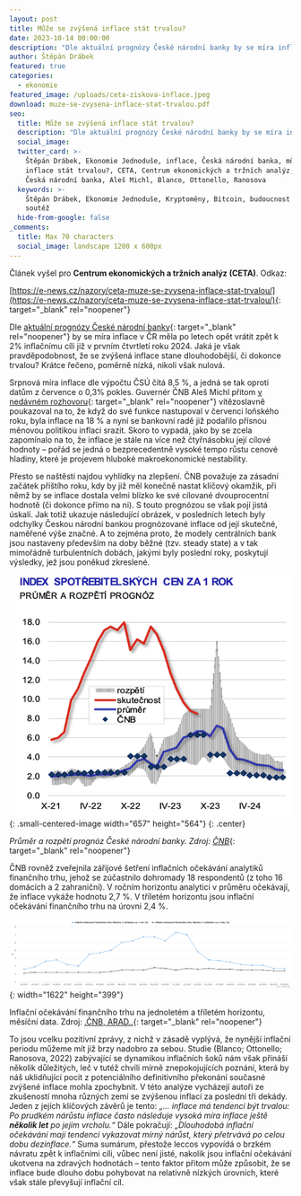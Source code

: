 ```yaml
---
layout: post
title: Může se zvýšená inflace stát trvalou?
date: 2023-10-14 00:00:00
description: "Dle aktuální prognózy České národní banky by se míra inflace v\_ČR měla po letech opět vrátit zpět k\_2% inflačnímu cíli již v\_prvním čtvrtletí roku 2024. Jaká je však pravděpodobnost, že se zvýšená inflace stane dlouhodobější, či dokonce trvalou? "
author: Štěpán Drábek
featured: true
categories:
  - ekonomie
featured_image: /uploads/ceta-ziskova-inflace.jpeg
download: muze-se-zvysena-inflace-stat-trvalou.pdf
seo:
  title: Může se zvýšená inflace stát trvalou?
  description: "Dle aktuální prognózy České národní banky by se míra inflace v\_ČR měla po letech opět vrátit zpět k\_2% inflačnímu cíli již v\_prvním čtvrtletí roku 2024. Jaká je však pravděpodobnost, že se zvýšená inflace stane dlouhodobější, či dokonce trvalou? "
  social_image:
  twitter_card: >-
    Štěpán Drábek, Ekonomie Jednoduše, inflace, Česká národní banka, může se
    inflace stát trvalou?, CETA, Centrum ekonomických a tržních analýz, ČNB,
    Česká národní banka, Aleš Michl, Blanco, Ottonello, Ranosova
  keywords: >-
    Štěpán Drábek, Ekonomie Jednoduše, Kryptoměny, Bitcoin, budoucnost peněz,
    soutěž
  hide-from-google: false
_comments:
  title: Max 70 characters
  social_image: landscape 1200 x 600px
---
```

Článek vyšel pro&nbsp;**Centrum ekonomických a tržních analýz (CETA)**. Odkaz:

[https://e-news.cz/nazory/ceta-muze-se-zvysena-inflace-stat-trvalou/](https://e-news.cz/nazory/ceta-muze-se-zvysena-inflace-stat-trvalou/){: target="_blank" rel="noopener"}

Dle [aktuální prognózy České národní banky](https://www.cnb.cz/cs/menova-politika/prognoza/){: target="_blank" rel="noopener"} by se míra inflace v ČR měla po letech opět vrátit zpět k 2% inflačnímu cíli již v prvním čtvrtletí roku 2024. Jaká je však pravděpodobnost, že se zvýšená inflace stane dlouhodobější, či dokonce trvalou? Krátce řečeno, poměrně nízká, nikoli však nulová.

Srpnová míra inflace dle výpočtu ČSÚ čítá 8,5 %, a jedná se tak oproti datům z července o 0,3% pokles. Guvernér ČNB Aleš Michl přitom [v nedávném rozhovoru](https://www.cnb.cz/cs/verejnost/servis-pro-media/autorske-clanky-rozhovory-s-predstaviteli-cnb/Ales-Michl-Necekejte-ze-v-pristich-mesicich-snizime-sazby.-Menova-politika-bude-prisna-do-doby-nez-inflace-setrva-kolem-2-/){: target="_blank" rel="noopener"} vítězoslavně poukazoval na to, že když do své funkce nastupoval v červenci loňského roku, byla inflace na 18 % a nyní se bankovní radě již podařilo přísnou měnovou politikou inflaci srazit. Skoro to vypadá, jako by se zcela zapomínalo na to, že inflace je stále na více než čtyřnásobku její cílové hodnoty – pořád se jedná o bezprecedentně vysoké tempo růstu cenové hladiny, které je projevem hluboké makroekonomické nestability.

Přesto se naštěstí najdou vyhlídky na zlepšení. ČNB považuje za zásadní začátek příštího roku, kdy by již měl konečně nastat klíčový okamžik, při němž by se inflace dostala velmi blízko ke své cílované dvouprocentní hodnotě (či dokonce přímo na ni). S touto prognózou se však pojí jistá úskalí. Jak totiž ukazuje následující obrázek, v posledních letech byly odchylky Českou národní bankou prognózované inflace od její skutečné, naměřené výše značné. A to zejména proto, že modely centrálních bank jsou nastaveny především na doby běžné (tzv. steady state) a v tak mimořádně turbulentních dobách, jakými byly poslední roky, poskytují výsledky, jež jsou poněkud zkreslené.

![](/uploads/cnb-rozpeti-prognozy-1.png){: .small-centered-image width="657" height="564"}
{: .center}

*Průměr a rozpětí prognóz České národní banky. Zdroj:* [*ČNB*](https://www.cnb.cz/export/sites/cnb/cs/financni-trhy/.galleries/inflacni_ocekavani_ft/inflacni_ocekavani_ft_2023/C_inflocek_09_2023.pdf){: target="_blank" rel="noopener"}

ČNB rovněž zveřejnila zářijové šetření inflačních očekávání analytiků finančního trhu, jehož se zúčastnilo dohromady 18 respondentů (z toho 16 domácích a 2 zahraniční). V ročním horizontu analytici v průměru očekávají, že inflace vykáže hodnotu 2,7 %. V tříletém horizontu jsou inflační očekávání finančního trhu na úrovni 2,4 %.

![](/uploads/arad-cnb-inflacni-ocekavani-financniho-trhu-1-a-3-roky-1.png){: width="1622" height="399"}

Inflační očekávání finančního trhu na jednoletém a tříletém horizontu, měsíční data. Zdroj:&nbsp;[.ČNB, ARAD..](https://www.cnb.cz/arad/#/cs/home){: target="_blank" rel="noopener"}

To jsou vcelku pozitivní zprávy, z nichž v zásadě vyplývá, že nynější inflační periodu můžeme mít již brzy nadobro za sebou. Studie (Blanco; Ottonello; Ranosova, 2022) zabývající se dynamikou inflačních šoků nám však přináší několik důležitých, leč v tutéž chvíli mírně znepokojujících poznání, která by náš uklidňující pocit z potenciálního definitivního překonání současné zvýšené inflace mohla zpochybnit. V této analýze vycházejí autoři ze zkušeností mnoha různých zemí se zvýšenou inflací za poslední tři dekády. Jeden z jejích klíčových závěrů je tento: *„… inflace má tendenci být trvalou: Po prudkém nárůstu inflace často následuje vysoká míra inflace ještě **několik let** po jejím vrcholu.“* Dále pokračují: *„Dlouhodobá inflační očekávání mají tendenci vykazovat mírný nárůst, který přetrvává po celou dobu dezinflace.“* Suma sumárum, přestože leccos vypovídá o brzkém návratu zpět k inflačními cíli, vůbec není jisté, nakolik jsou inflační očekávání ukotvena na zdravých hodnotách – tento faktor přitom může způsobit, že se inflace bude dlouho dobu pohybovat na relativně nízkých úrovních, které však stále převyšují inflační cíl.
